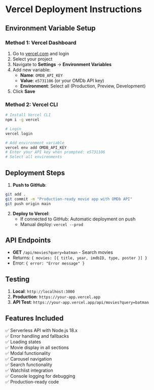 # Vercel Deployment Instructions

## Environment Variable Setup

### Method 1: Vercel Dashboard
1. Go to [vercel.com](https://vercel.com) and login
2. Select your project
3. Navigate to **Settings** → **Environment Variables**
4. Add new variable:
   - **Name**: `OMDB_API_KEY`
   - **Value**: `e5731106` (or your OMDb API key)
   - **Environment**: Select all (Production, Preview, Development)
5. Click **Save**

### Method 2: Vercel CLI
```bash
# Install Vercel CLI
npm i -g vercel

# Login
vercel login

# Add environment variable
vercel env add OMDB_API_KEY
# Enter your API key when prompted: e5731106
# Select all environments
```

## Deployment Steps

1. **Push to GitHub**:
```bash
git add .
git commit -m "Production-ready movie app with OMDb API"
git push origin main
```

2. **Deploy to Vercel**:
   - If connected to GitHub: Automatic deployment on push
   - Manual deploy: `vercel --prod`

## API Endpoints

- **GET** `/api/movies?query=batman` - Search movies
- Returns: `{ movies: [{ title, year, imdbID, type, poster }] }`
- Error: `{ error: "Error message" }`

## Testing

1. **Local**: `http://localhost:3000`
2. **Production**: `https://your-app.vercel.app`
3. **API Test**: `https://your-app.vercel.app/api/movies?query=batman`

## Features Included

✅ Serverless API with Node.js 18.x  
✅ Error handling and fallbacks  
✅ Loading states  
✅ Movie display in all sections  
✅ Modal functionality  
✅ Carousel navigation  
✅ Search functionality  
✅ Watchlist integration  
✅ Console logging for debugging  
✅ Production-ready code